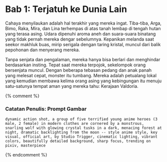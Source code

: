 # Bab 1: Terjatuh ke Dunia Lain

Cahaya menyilaukan adalah hal terakhir yang mereka ingat. Tiba-tiba, Arga, Bimo, Raka, Mira, dan Lina terhempas di atas tanah lembap di tengah hutan yang terasa asing. Udara dipenuhi aroma aneh dan suara-suara binatang yang tidak pernah mereka dengar sebelumnya. Kepanikan melanda saat seekor makhluk buas, mirip serigala dengan taring kristal, muncul dari balik pepohonan dan menyerang mereka.

Tanpa senjata dan pengalaman, mereka hanya bisa berlari dan menghindar berdasarkan insting. Tepat saat mereka terpojok, sekelompok orang bersenjata muncul. Dengan beberapa tebasan pedang dan anak panah yang melesat cepat, monster itu tumbang. Mereka adalah petualang lokal yang kemudian membawa kelima orang asing yang kebingungan itu menuju satu-satunya tempat aman yang mereka tahu: Kerajaan Valdoria.

{% comment %}
### Catatan Penulis: Prompt Gambar
```
dynamic action shot, a group of five terrified young anime heroes (3 male, 2 female) in modern clothes are cornered by a monstrous, snarling wolf with glowing crystal tusks in a dark, menacing forest at night, dramatic backlighting from the moon -- style anime style, key visual, official art, by Studio Trigger, cinematic lighting, vibrant colors, beautifully detailed background, sharp focus, trending on pixiv, masterpiece
```
{% endcomment %}